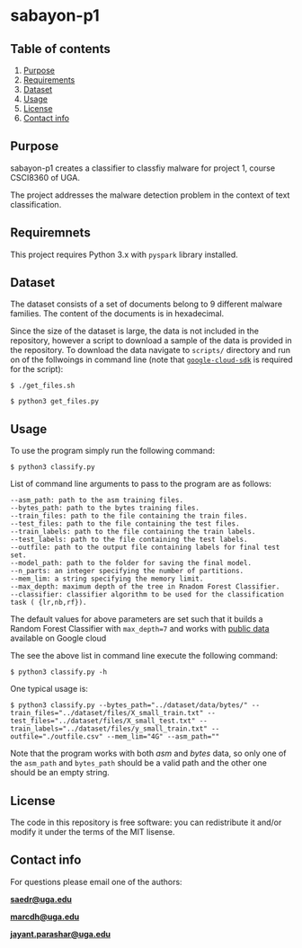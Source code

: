 # sabayon-p1

## Table of contents

1. [Purpose](#purpose)
2. [Requirements](#requirements)
3. [Dataset](#dataset)
4. [Usage](#usage)
5. [License](#license)
6. [Contact info](#contact-info)

## Purpose

sabayon-p1 creates a classifier to classfiy malware for project 1, course CSCI8360 of UGA. 

The project addresses the malware detection problem in the context of text classification.

## Requiremnets

This project requires Python 3.x with `pyspark` library installed.

## Dataset

The dataset consists of a set of documents belong to 9 different malware families. The content of the documents is in hexadecimal.

Since the size of the dataset is large, the data is not included in the repository, however a script to download a sample of the data is provided in the repository. To download the data navigate to `scripts/` directory and run on of the follwoings in command line (note that [`google-cloud-sdk`](https://cloud.google.com/sdk/) is required for the script): 

`$ ./get_files.sh`

`$ python3 get_files.py`

## Usage

To use the program simply run the following command:

`$ python3 classify.py`

List of command line arguments to pass to the program are as follows:

	--asm_path: path to the asm training files.
	--bytes_path: path to the bytes training files.
	--train_files: path to the file containing the train files.
	--test_files: path to the file containing the test files.
	--train_labels: path to the file containing the train labels.
	--test_labels: path to the file containing the test labels.
	--outfile: path to the output file containing labels for final test set.
	--model_path: path to the folder for saving the final model.
	--n_parts: an integer specifying the number of partitions.
	--mem_lim: a string specifying the memory limit.
	--max_depth: maximum depth of the tree in Rnadom Forest Classifier.
	--classifier: classifier algorithm to be used for the classification task ( {lr,nb,rf}).

The default values for above parameters are set such that it builds a Random Forest Classifier with `max_depth=7` and works with [public data](https://console.cloud.google.com/storage/browser/uga-dsp/project1) available on Google cloud 

The see the above list in command line execute the following command:

`$ python3 classify.py -h`

One typical usage is:

`$ python3 classify.py --bytes_path="../dataset/data/bytes/" --train_files="../dataset/files/X_small_train.txt" --test_files="../dataset/files/X_small_test.txt" --train_labels="../dataset/files/y_small_train.txt" --outfile="./outfile.csv" --mem_lim="4G" --asm_path=""`

Note that the program works with both *asm* and *bytes* data, so only one of the `asm_path` and `bytes_path` should be a valid path and the other one should be an empty string.

## License
The code in this repository is free software: you can redistribute it and/or modify it under the terms of the MIT lisense. 

## Contact info

For questions please email one of the authors: 

**saedr@uga.edu**

**marcdh@uga.edu**

**jayant.parashar@uga.edu**
